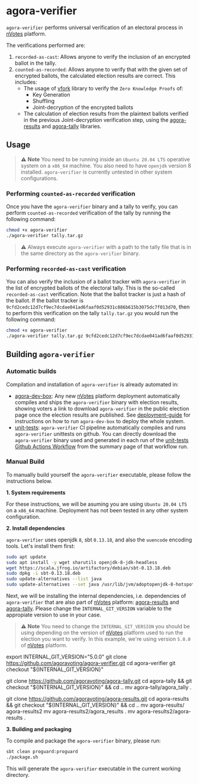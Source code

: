 # agora-verifier

`agora-verifier` performs universal verification of an electoral process in
[nVotes] platform.

The verifications performed are:
1. `recorded-as-cast`: Allows anyone to verify the inclusion of an encrypted
   ballot in the tally.
2. `counted-as-recorded`: Allows anyone to verify that with the given set of
   encrypted ballots, the calculated election results are correct. This
   includes:
   - The usage of [vfork] library to verify the `Zero Knowledge Proofs` of:
     - Key Generation
     - Shuffling
     - Joint-decryption of the encrypted ballots
   - The calculation of election results from the plaintext ballots verified in
     the previous Joint-decryption verification step, using the [agora-results]
     and [agora-tally] libraries.

## Usage

> :warning: **Note** You need to be running inside an `Ubuntu 20.04 LTS`
operative system on a `x86_64` machine. You also need to have `openjdk` version
8 installed. `agora-verifier` is currently untested in other system
configurations.

### Performing `counted-as-recorded` verification

Once you have the `agora-verifier` binary and a tally to verify, you can perform
`counted-as-recorded` verification of the tally by running the following 
command:

```bash
chmod +x agora-verifier
./agora-verifier tally.tar.gz
```

> :warning: Always execute `agora-verifier` with a path to the tally file that
is in the same directory as the `agora-verifier` binary.

### Performing `recorded-as-cast` verification

You can also verify the inclusion of a ballot tracker with `agora-verifier` in
the list of encrypted ballots of the electoral tally. This is the so-called
`recorded-as-cast` verification. Note that the ballot tracker is just a hash of
the ballot. If the ballot tracker is
`9cfd2cedc12d7cf9ec7dcdae041ad6faaf0d52931c886b615b3075dc7f013d70`, then to
perform this verification on the tally `tally.tar.gz` you would run the
following command:

```bash
chmod +x agora-verifier
./agora-verifier tally.tar.gz 9cfd2cedc12d7cf9ec7dcdae041ad6faaf0d52931c886b615b3075dc7f013d70
```

## Building `agora-verifier`

### Automatic builds

Compilation and installation of `agora-verifier` is already automated in:
- [agora-dev-box]: Any new [nVotes] platform deployment automatically compiles
  and ships the `agora-verifier` binary with election results, showing voters a
  link to download `agora-verifier` in the public election page once the
  election results are published. See [deployment-guide] for instructions on how
  to run `agora-dev-box` to deploy the whole system.
- [unit-tests]: `agora-verifier` CI pipeline automatically compiles and runs
  `agora-verifier` unittests on github. You can directly download the
  `agora-verifier` binary used and generated in each run of the 
  [unit-tests Github Actions Workflow] from the summary page of that workflow
  run.

### Manual Build

To manually build yourself the `agora-verifier` executable, please follow the
instructions below.

**1. System requirements**

For these instructions, we will be asuming you are using `Ubuntu 20.04 LTS` on a
`x86_64` machine. Deployment has not been tested in any other system
configuration.

**2. Install dependencies**

`agora-verifier` uses openjdk `8`, sbt `0.13.18`, and also the `uuencode` 
encoding tools. Let's install them first:

```bash
sudo apt update
sudo apt install -y wget sharutils openjdk-8-jdk-headless
wget https://scala.jfrog.io/artifactory/debian/sbt-0.13.18.deb
sudo dpkg -i sbt-0.13.18.deb
sudo update-alternatives --list java
sudo update-alternatives --set java /usr/lib/jvm/adoptopenjdk-8-hotspot-amd64/bin/java
```

Next, we will be installing the internal dependencies, i.e. dependencies of
`agora-verifier` that are also part of [nVotes] platform: [agora-results] and
[agora-tally]. Please change the `INTERNAL_GIT_VERSION` variable to the
appropiate version to use in your case.

> :warning: **Note** You need to change the `INTERNAL_GIT_VERSION` you should be
using depending on the version of [nVotes] platform used to run the election you
want to verify. In this example, we're using version `5.0.0` of [nVotes] 
platform.

export INTERNAL_GIT_VERSION="5.0.0"
git clone https://github.com/agoravoting/agora-verifier.git
cd agora-verifier
git checkout "${INTERNAL_GIT_VERSION}"

git clone https://github.com/agoravoting/agora-tally.git
cd agora-tally && git checkout "${INTERNAL_GIT_VERSION}" && cd ..
mv agora-tally/agora_tally .

git clone https://github.com/agoravoting/agora-results.git
cd agora-results && git checkout "${INTERNAL_GIT_VERSION}" && cd ..
mv agora-results/ agora-results2
mv agora-results2/agora_results .
mv agora-results2/agora-results .

**3. Building and packaging**

To compile and package the `agora-verifier` binary, please run:

```bash
sbt clean proguard:proguard
./package.sh
```

This will generate the `agora-verifier` executable in the current working
directory.

[nVotes]: https://nvotes.com
[vfork]: https://github.com/agoravoting/vfork
[agora-results]: https://github.com/agoravoting/agora-results
[agora-tally]: https://github.com/agoravoting/agora-tally
[agora-dev-box]: https://github.com/agoravoting/agora-dev-box
[unit-tests]: https://github.com/agoravoting/agora-verifier/blob/master/.github/workflows/unittests.yml
[deployment-guide]: https://agoravoting.github.io/admin-manual/docs/deployment/guide/
[unit-tests Github Actions Workflow]: https://github.com/agoravoting/agora-verifier/actions/workflows/unittests.yml
